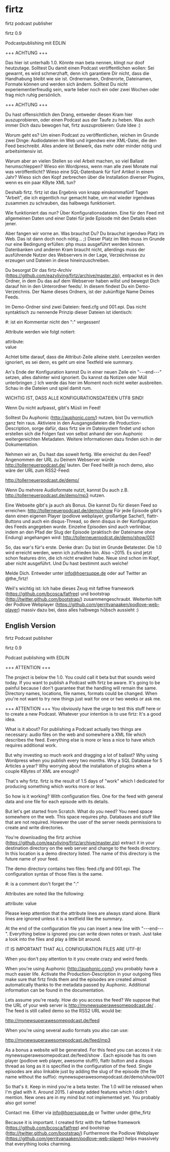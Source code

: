 firtz
=====

firtz podcast publisher

firtz 0.9

Podcastpublishing mit EDLIN

+++ ACHTUNG +++ 

Das hier ist unterhalb 1.0. Könnte man beta nennen, klingt nur doof heutzutage.
Solltest Du damit einen Podcast veröffentlichen wollen: Sei gewarnt, es wird schmerzhaft, denn ich garantiere Dir nicht, dass die Handhabung bleibt wie sie ist.
Ordnernamen, Ordnerorte, Dateinamen, Formate können und werden sich ändern. Solltest Du nicht experiementierfreudig sein, warte lieber noch ein oder zwei Wochen oder frag mich ruhig persönlich.

+++ ACHTUNG +++

Du hast offensichtlich den Drang, entweder diesen Kram hier auszuprobieren, oder einen Podcast aus der Taufe zu heben.
Was auch immer Dich dazu bewogen hat, firtz auszuprobieren: Gute Idee :)

Worum geht es?
Um einen Podcast zu veröffentlichen, reichen im Grunde zwei Dinge: Audiodateien im Web und irgendwo eine XML-Datei, die den Feed beschreibt. Alles andere ist Beiwerk, das mehr oder minder nötig und arbeitsintensiv ist.

Warum aber an vielen Stellen so viel Arbeit machen, so viel Ballast herumschleppen? Wieso ein Wordpress, wenn man alle zwei Monate mal was veröffentlicht? Wieso eine SQL-Datenbank für fünf Artikel in einem Jahr? Wieso sich den Kopf zerbrechen über die Installation diverser Plugins, wenn es ein paar KByte XML tun?

Deshalb firtz. firtz ist das Ergebnis von knapp einskommafünf Tagen "Arbeit", die ich eigentlich nur gemacht habe, um mal wieder irgendwas zusammen zu schrauben, das halbwegs funktioniert.

Wie funktioniert das nun? Über Konfigurationsdateien. Eine für den Feed mit allgemeinen Daten und einer Datei für jede Episode mit den Details eben jener.

Aber fangen wir vorne an. Was brauchst Du? Du brauchst irgendwo Platz im Web. Das ist dann doch noch nötig... ;)
Dieser Platz im Web muss im Grunde nur eine Bedingung erfüllen: php muss ausgeführt werden können.
Datenbanken und anderen Kram braucht nicht, allerdings muss der ausführende Nutzer des Webservers in der Lage, Verzeichnisse zu erzeugen und Dateien in diese hineinzuschreiben.

Du besorgst Dir das firtz-Archiv (https://github.com/eazyliving/firtz/archive/master.zip), entpackst es in den Ordner, in dem Du das auf dem Webserver haben willst und bewegst Dich darauf hin in den Unterordner feeds/.
In diesem findest Du ein Demo-Verzeichnis. Der Name dieses Ordners, ist der zukünftige Name Deines Feeds.

Im Demo-Ordner sind zwei Dateien: feed.cfg und 001.epi. Das nicht syntaktisch zu nennende Prinzip dieser Dateien ist identisch:

\#: ist ein Kommentar nicht den ":" vergessen!

Attribute werden wie folgt notiert:

attribute:  
value

Achtet bitte darauf, dass die Attribut-Zeile alleine steht. Leerzeilen werden ignoriert, es sei denn, es geht um eine Textfeld wie summary.

An's Ende der Konfiguration kannst Du in einer neuen Zeile ein "---end---" setzen, alles dahinter wird ignoriert. Du kannst da Notizen oder Müll unterbringen ;) Ich werde das hier im Moment noch nicht weiter ausbreiten. Schau in die Dateien und spiel damit rum.

WICHTIG IST, DASS ALLE KONFIGURATIONSDATEIEN UTF8 SIND!

Wenn Du nicht aufpasst, gibt's Müsli im Feed!

Solltest Du Auphonic (http://auphonic.com/) nutzen, bist Du vermutlich ganz fein raus. Aktiviere in den Ausgangsdateien die Production-Description, sorge dafür, dass firtz sie im Dateisystem findet und schon erstellen sich die Folgen fast von selbst anhand der von Auphonic weitergereichten Metadaten. Weitere Informationen dazu finden sich in der Dokumentation.

Nehmen wir an, Du hast das soweit fertig. Wie erreichst du den Feed? Angenommen der URL zu Deinem Webserver würde http://tollerneuerpodcast.de/ lauten. Der Feed heißt ja noch demo, also wäre der URL zum RSS2-Feed:

http://tollerneuerpodcast.de/demo/

Wenn Du mehrere Audioformate nutzt, kannst Du auch z.B. http://tollerneuerpodcast.de/demo/mp3 nutzen.

Eine Webseite gibt's ja auch als Bonus. Die kannst Du für diesen Feed so erreichen: http://tollerneuerpodcast.de/demo/show
Für jede Episode gibt's dann einen eigenen Player (podlove webplayer, großartige Sache!), flattr-Buttons und auch ein disqus-Thread, so denn disqus in der Konfiguration des Feeds angegeben wurde.
Einzelne Episoden sind auch verlinkbar, indem an den Pfad der Slug der Episode (praktisch der Dateiname ohne Endung) angehangen wird: http://tollerneuerpodcst.de/demo/show/001

So, das war's für's erste. Denke dran: Du bist im Grunde Betatester. Die 1.0 wird erreicht werden, wenn ich zufrieden bin. Also ~2015.
Es sind jetzt schon features drin, die ich nicht erwähnt habe. Neue sind schon im Kopf, aber nicht ausgeführt. Und Du hast bestimmt auch welche!

Melde Dich. Entweder unter info@hoersuppe.de oder auf Twitter an @the_firtz!

Weil's wichtig ist: Ich habe dieses Zeug mit fatfree framework (https://github.com/bcosca/fatfree) und bootstrap (http://twitter.github.com/bootstrap/) zusammengeschraubt.
Weiterhin hilft der Podlove Webplayer (https://github.com/gerritvanaaken/podlove-web-player) massiv dazu bei, dass alles halbwegs hübsch aussieht :)

English Version
---------------

firtz Podcast publisher

firtz 0.9

Podcast publishing with EDLIN

+++ ATTENTION +++ 

The project is below the 1.0. You could call it beta but that sounds weird today. 
If you want to publish a Podcast with firtz be aware. It's going to be painful because I don't guarantee that the handling will remain the same.
Directory names, locations, file names, formats could be changed. When you're not want to try new things just wait for one or two weeks or ask me. 

+++ ATTENTION +++
You obviously have the urge to test this stuff here or to create a new Podcast. Whatever your intention is to use firtz: It's a good idea.

What is it about? 
For publishing a Podcast actually two things are necessary: audio files on the web and somewhere a XML file which describes the feed. Everything else is more or less a nice to have which requires additional work. 

But why investing so much work and dragging a lot of ballast? Why using Wordpress when you publish every two months. Why a SQL Database for 5 Articles a year? Why worrying about the installation of plugins when a couple KBytes of XML are enough? 

That's why firtz. firtz is the result of 1.5 days of "work" which I dedicated for producing something which works more or less. 

So how is it working? With configuration files. One for the feed with general data and one file for each episode with its details. 

But let's get started from Scratch. What do you need? You need space somewhere on the web. This space requires php. Databases and stuff like that are not required. However the user of the server needs permissions to create and write directories. 

You're downloading the firtz archive (https://github.com/eazyliving/firtz/archive/master.zip) extract it in your destination directory on the web server and change to the feeds directory. In this location is a demo directory listed. The name of this directory is the future name of your feed. 

The demo directory contains two files: feed.cfg and 001.epi. The   configuration syntax of those files is the same. 

\#: is a comment don't forget the ":"

Attributes are noted like the following: 

attribute: 
value

Please keep attention that the attribute lines are always stand alone. Blank lines are ignored unless it is a textfield like the summary. 

At the end of the configuration file you can insert a new line with "---end---". Everything below is ignored you can write down notes or trash. Just take a look into the files and play a little bit around. 

IT IS IMPORTANT THAT ALL CONFIGURATION FILES ARE UTF-8!

When you don't pay attention to it you create crazy and weird feeds. 

When you're using Auphonic (http://auphonic.com/) you probably have a much easier life. Activate the Production-Description in your outgoing files make sure that firtz finds them and the episodes are created almost automatically thanks to the metadata passed by Auphonic. Additional information can be found in the documentation.

Lets assume you're ready. How do you access the feed? We suppose that the URL of your web server is http://mynewsuperawesomepodcast.de/ . The feed is still called demo so the RSS2 URL would be: 

http://mynewsuperawesomepodcast.de/feed

When you're using several audio formats you also can use:

http://mynewsuperawesomepodcast.de/feed/mp3

As a bonus a website will be generated. For this feed you can access it via: mynewsuperawesomepodcast.de/feed/show . Each episode has its own player (podlove web player, awesome stuff!), flattr button and a disqus thread as long as it is specified in the configuration of the feed. 
Single episodes are also linkable just by adding the slug of the episode (the file name without the suffix): 
mynewsuperawesomepodcast.de/demo/show/001

So that's it. Keep in mind you're a beta tester. The 1.0 will be released when I'm glad with it. Around 2015.
I already added features which I didn't mention. New ones are in my mind but not implemented yet. You probably also got some!

Contact me. Either via info@hoersuppe.de or Twitter under @the_firtz

Because it is important. I created firtz with the fatfree framework (https://github.com/bcosca/fatfree) and bootstrap (http://twitter.github.com/bootstrap/)
Furthermore the Podlove Webplayer (https://github.com/gerritvanaaken/podlove-web-player) helps massively that everything looks charming. 
